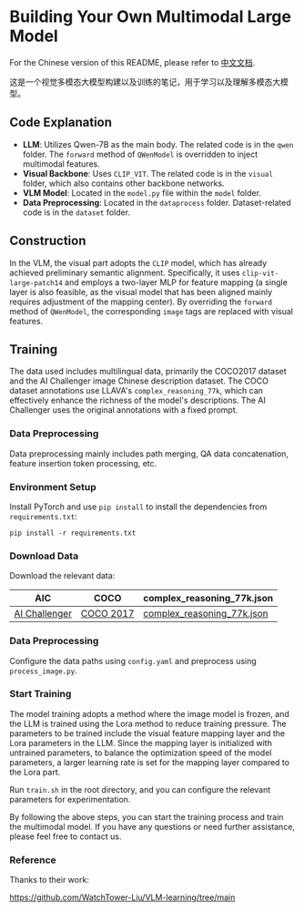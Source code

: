 # Building Your Own Multimodal Large Model

For the Chinese version of this README, please refer to [中文文档](README_zh.md).

这是一个视觉多模态大模型构建以及训练的笔记，用于学习以及理解多模态大模型。

## Code Explanation

- **LLM**: Utilizes Qwen-7B as the main body. The related code is in the `qwen` folder. The `forward` method of `QWenModel` is overridden to inject multimodal features.
- **Visual Backbone**: Uses `CLIP_VIT`. The related code is in the `visual` folder, which also contains other backbone networks.
- **VLM Model**: Located in the `model.py` file within the `model` folder.
- **Data Preprocessing**: Located in the `dataprocess` folder. Dataset-related code is in the `dataset` folder.

## Construction

In the VLM, the visual part adopts the `CLIP` model, which has already achieved preliminary semantic alignment. Specifically, it uses `clip-vit-large-patch14` and employs a two-layer MLP for feature mapping (a single layer is also feasible, as the visual model that has been aligned mainly requires adjustment of the mapping center). By overriding the `forward` method of `QWenModel`, the corresponding `image` tags are replaced with visual features.

## Training

The data used includes multilingual data, primarily the COCO2017 dataset and the AI Challenger image Chinese description dataset. The COCO dataset annotations use LLAVA's `complex_reasoning_77k`, which can effectively enhance the richness of the model's descriptions. The AI Challenger uses the original annotations with a fixed prompt.

### Data Preprocessing

Data preprocessing mainly includes path merging, QA data concatenation, feature insertion token processing, etc.

### Environment Setup

Install PyTorch and use `pip install` to install the dependencies from `requirements.txt`:

```shell
pip install -r requirements.txt
```

### Download Data

Download the relevant data:

| AIC | COCO | complex_reasoning_77k.json |
| --- | --- | --- |
| [AI Challenger](https://tianchi.aliyun.com/dataset/145781) | [COCO 2017](http://images.cocodataset.org/zips/train2017.zip) | [complex_reasoning_77k.json](https://huggingface.co/datasets/liuhaotian/LLaVA-Instruct-150K/resolve/main/complex_reasoning_77k.json) |

### Data Preprocessing

Configure the data paths using `config.yaml` and preprocess using `process_image.py`.

### Start Training

The model training adopts a method where the image model is frozen, and the LLM is trained using the Lora method to reduce training pressure. The parameters to be trained include the visual feature mapping layer and the Lora parameters in the LLM. Since the mapping layer is initialized with untrained parameters, to balance the optimization speed of the model parameters, a larger learning rate is set for the mapping layer compared to the Lora part.

Run `train.sh` in the root directory, and you can configure the relevant parameters for experimentation.

By following the above steps, you can start the training process and train the multimodal model. If you have any questions or need further assistance, please feel free to contact us.

### Reference

Thanks to their work:

https://github.com/WatchTower-Liu/VLM-learning/tree/main
